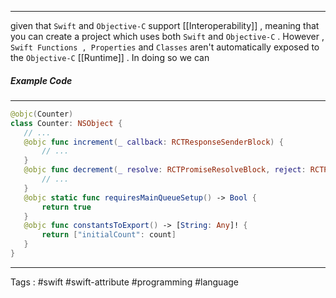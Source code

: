 ___
given that `Swift` and `Objective-C` support [[Interoperability]] , meaning that you can create a project which uses both `Swift` and `Objective-C` . However , `Swift Functions , Properties`   and `Classes` aren't automatically exposed to the `Objective-C` [[Runtime]] . In doing so we can 


##### Example Code
___
```swift
@objc(Counter)
class Counter: NSObject {
   // ...
   @objc func increment(_ callback: RCTResponseSenderBlock) {
       // ...
   }
   @objc func decrement(_ resolve: RCTPromiseResolveBlock, reject: RCTPromiseRejectBlock) {
       // ...
   }
   @objc static func requiresMainQueueSetup() -> Bool {
       return true
   }
   @objc func constantsToExport() -> [String: Any]! {
       return ["initialCount": count]
   }
}

```
___

Tags : #swift #swift-attribute #programming  #language 